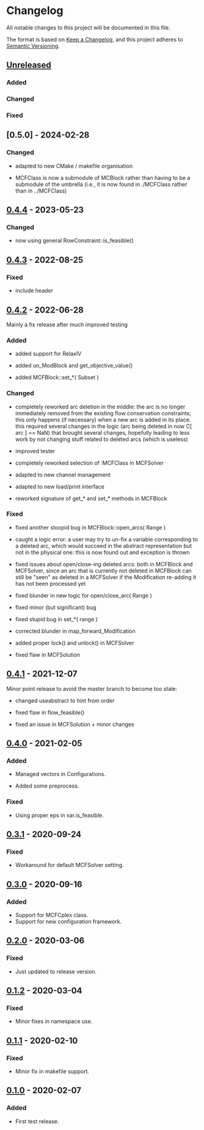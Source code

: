 # Changelog

All notable changes to this project will be documented in this file.

The format is based on [Keep a Changelog](https://keepachangelog.com/en/1.0.0/),
and this project adheres to [Semantic Versioning](https://semver.org/spec/v2.0.0.html).

## [Unreleased]

### Added 

### Changed 

### Fixed 

## [0.5.0] - 2024-02-28

### Changed 

- adapted to new CMake / makefile organisation

- MCFClass is now a submodule of MCBlock rather than having to be a
  submodule of the umbrella (i.e., it is now found in ./MCFClass
  rather than in ../MCFClass)

## [0.4.4] - 2023-05-23

### Changed

- now using general RowConstraint::is_feasible()

## [0.4.3] - 2022-08-25

### Fixed

- include header <iomanip>

## [0.4.2] - 2022-06-28

Mainly a fix release after much improved testing

### Added

- added support for RelaxIV

- added un\_ModBlock and get\_objective_value()

- added MCFBlock::set\_*( Subset )

### Changed

- completely reworked arc deletion in the middle: the arc is no longer
  immediately removed from the existing flow conservation constraints;
  this only happens (if necessary) when a new arc is added in its place.
  this required several changes in the logic (arc being deleted in now
  C[ arc ] == NaN) that brought several changes, hopefully leading to
  less work by not changing stuff related to deleted arcs (which is
  useless)

- improved tester

- completely reworked selection of :MCFClass in MCFSolver

- adapted to new channel management

- adapted to new load/print interface

- reworked signature of get\_* and set\_* methods in MCFBlock

### Fixed

- fixed another stoopid bug in MCFBlock::open_arcs( Range )

- caught a logic error: a user may try to un-fix a variable corresponding
  to a deleted arc, which would succeed in the abstract representation but
  not in the physical one: this is now found out and exception is thrown

- fixed issues about open/close-ing deleted arcs: both in MCFBlock and
  MCFSolver, since an arc that is currently not deleted in MCFBlock can
  still be "seen" as deleted in a MCFSolver if the Modification re-adding
  it has not been processed yet

- fixed blunder in new logic for open/close_arc( Range )

- fixed minor (but significant) bug

- fixed stupid bug in set\_*( range )

- corrected blunder in map\_forward\_Modification

- added proper lock() and unlock() in MCFSolver

- fixed flaw in MCFSolution

## [0.4.1] - 2021-12-07

Minor point release to avoid the master branch to become too stale:

- changed useabstract to hint from order

- fixed flaw in flow_feasible()

- fixed an issue in MCFSolution + minor changes

## [0.4.0] - 2021-02-05

### Added

- Managed vectors in Configurations.

- Added some preprocess.

### Fixed

- Using proper eps in var.is_feasible.

## [0.3.1] - 2020-09-24

### Fixed

- Workaround for default MCFSolver setting.

## [0.3.0] - 2020-09-16

### Added

- Support for MCFCplex class.
- Support for new configuration framework.

## [0.2.0] - 2020-03-06

### Fixed

- Just updated to release version.

## [0.1.2] - 2020-03-04

### Fixed

- Minor fixes in namespace use.

## [0.1.1] - 2020-02-10

### Fixed

- Minor fix in makefile support.

## [0.1.0] - 2020-02-07

### Added

- First test release.

[Unreleased]: https://gitlab.com/smspp/mcfblock/-/compare/0.4.4...develop
[0.4.4]: https://gitlab.com/smspp/mcfblock/-/compare/0.4.3...0.4.4
[0.4.3]: https://gitlab.com/smspp/mcfblock/-/compare/0.4.2...0.4.3
[0.4.2]: https://gitlab.com/smspp/mcfblock/-/compare/0.4.1...0.4.2
[0.4.1]: https://gitlab.com/smspp/mcfblock/-/compare/0.4.0...0.4.1
[0.4.0]: https://gitlab.com/smspp/mcfblock/-/compare/0.3.1...0.4.0
[0.3.1]: https://gitlab.com/smspp/mcfblock/-/compare/0.3.0...0.3.1
[0.3.0]: https://gitlab.com/smspp/mcfblock/-/compare/0.2.0...0.3.0
[0.2.0]: https://gitlab.com/smspp/mcfblock/-/compare/0.1.2...0.2.0
[0.1.2]: https://gitlab.com/smspp/mcfblock/-/compare/0.1.1...0.1.2
[0.1.1]: https://gitlab.com/smspp/mcfblock/-/compare/0.1.0...0.1.1
[0.1.0]: https://gitlab.com/smspp/mcfblock/-/tags/0.1.0

